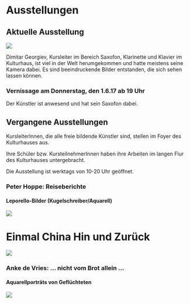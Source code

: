 # Ausstellungen

## Aktuelle Ausstellung

![](/img/_wsb_329x421_Dimitar+Georgiev+-+Fotoausstellung++-+Flyer+$28Version+3.0$29+$28Britannic+Bold$29+$282017.05.17$29.jpg)

Dimitar Georgiev, Kursleiter im Bereich Saxofon, Klarinette und Klavier
im Kulturhaus, ist viel in der Welt herumgekommen und hatte meistens
seine Kamera dabei. Es sind beeindruckende Bilder entstanden, die sich
sehen lassen können.

### Vernissage am Donnerstag, den 1.6.17 ab 19 Uhr

Der Künstler ist anwesend und hat sein Saxofon dabei.

## Vergangene Ausstellungen

KursleiterInnen, die alle freie bildende Künstler sind, stellen im Foyer
des Kulturhauses aus.

Ihre Schüler bzw. KursteilnehmerInnen haben ihre Arbeiten im langen Flur
des Kulturhauses untergebracht.

Die Ausstellung ist werktags von 10-20 Uhr geöffnet.

### Peter Hoppe: Reiseberichte

#### Leporello-Bilder (Kugelschreiber/Aquarell)

![](/img/_wsb_290x335_Flyer-x1-AugenblickeWeb-1.jpg)

# Einmal China Hin und Zurück

![](/img/_wsb_183x190_rindfleisch_im_wok+wendland+watercolor+40+x+40+cm+$282$29.jpg)

### Anke de Vries: ... nicht vom Brot allein ...

#### Aquarellporträts von Geflüchteten

![](/img/_wsb_176x256_Scott+web.jpg)

